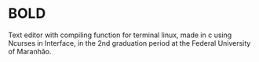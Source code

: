 # BOLD
Text editor with compiling function for terminal linux, made in c using Ncurses in Interface, in the 2nd graduation period at the Federal University of Maranhão.
